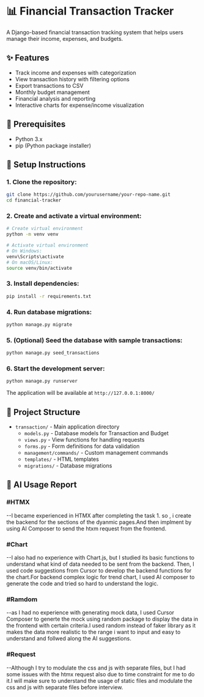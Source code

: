 # 📊 Financial Transaction Tracker

A Django-based financial transaction tracking system that helps users manage their income, expenses, and budgets.

## ✨ Features

- Track income and expenses with categorization
- View transaction history with filtering options
- Export transactions to CSV
- Monthly budget management
- Financial analysis and reporting
- Interactive charts for expense/income visualization

## 🔧 Prerequisites

- Python 3.x
- pip (Python package installer)

## 🚀 Setup Instructions

### 1. Clone the repository:
```bash
git clone https://github.com/yourusername/your-repo-name.git
cd financial-tracker
```

### 2. Create and activate a virtual environment:
```bash
# Create virtual environment
python -m venv venv

# Activate virtual environment
# On Windows:
venv\Scripts\activate
# On macOS/Linux:
source venv/bin/activate
```

### 3. Install dependencies:
```bash
pip install -r requirements.txt
```

### 4. Run database migrations:
```bash
python manage.py migrate
```

### 5. (Optional) Seed the database with sample transactions:
```bash
python manage.py seed_transactions
```

### 6. Start the development server:
```bash
python manage.py runserver
```

The application will be available at `http://127.0.0.1:8000/`

## 📁 Project Structure

- `transaction/` - Main application directory
  - `models.py` - Database models for Transaction and Budget
  - `views.py` - View functions for handling requests
  - `forms.py` - Form definitions for data validation
  - `management/commands/` - Custom management commands
  - `templates/` - HTML templates
  - `migrations/` - Database migrations

## 🤖 AI Usage Report

### #HTMX
--I became experienced in HTMX after completing the task 1. so , i create the backend for the sections of the dyanmic pages.And then implment by using AI Composer to send the htxm request from the frontend.

### #Chart
--I also had no experience with Chart.js, but I studied its basic functions to understand what kind of data needed to be sent from the backend. Then, I used code suggestions from Cursor to develop the backend functions for the chart.For backend complex logic for trend chart, I used AI composer to generate the code and tried so hard to understand the logic.

### #Ramdom 
--as I had no experience with generating mock data, I used Cursor Composer to generte the mock using random package to display the data in the frontend with certain criteria.I used random instead of faker library as it makes the data more realistic to the range i want to input and easy to understand and follwed along the AI suggestions.

### #Request 
--Although I try to modulate the css and js with separate files, but I had some issues with the htmx request also due to time constraint for me to do it.I will make sure to understand the usage of static files and modulate the css and js with separate files before interview.
